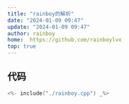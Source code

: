 ```yaml
---
title: "rainboy的解析"
date: "2024-01-09 09:47"
update: "2024-01-09 09:47"
author: rainboy
home:  https://github.com/rainboylvx
top: true
---
```


## 代码

```cpp
<%- include("./rainboy.cpp") _%>
```
